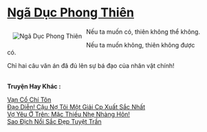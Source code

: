 <a href="https://utruyen.com/nga-duc-phong-thien/8438/" title="Ngã Dục Phong Thiên"><h1>Ngã Dục Phong Thiên</h1></a><div style="display:table"><img align="right" style="float: left; padding: 10px;" src="https://utruyen.com/images/story/200x260/nga-duc-phong-thien.jpg" alt="Ngã Dục Phong Thiên">Nếu ta muốn có, thiên không thể không.<p></p>Nếu ta muốn không, thiên không được có.<p></p>Chỉ hai câu văn án đã đủ lên sự bá đạo của nhân vật chính!</div><p><br><b>Truyện Hay Khác :</b></p><a href="https://utruyen.com/van-co-chi-ton/9726/" alt="Vạn Cổ Chí Tôn">Vạn Cổ Chí Tôn</a><br/><a href="https://www.wattpad.com/story/206970601-%C4%91%E1%BA%A1o-di%E1%BB%85n-c%E1%BA%ADu-n%E1%BB%A3-t%C3%B4i-m%E1%BB%99t-gi%E1%BA%A3i-cp-xu%E1%BA%A5t-s%E1%BA%AFc-nh%E1%BA%A5t" alt="Đạo Diễn! Cậu Nợ Tôi Một Giải Cp Xuất Sắc Nhất">Đạo Diễn! Cậu Nợ Tôi Một Giải Cp Xuất Sắc Nhất</a><br/><a href="https://truyenngontinhay.wordpress.com/2019/10/03/vo-yeu-o-tren-mac-thieu-nhe-nhang-hon/" alt="Vợ Yêu Ở Trên: Mặc Thiếu Nhẹ Nhàng Hôn!">Vợ Yêu Ở Trên: Mặc Thiếu Nhẹ Nhàng Hôn!</a><br/><a href="https://github.com/quanluxury/ngontinhhot/tree/master/truyenhay/19200/" alt="Sao Địch Nổi Sắc Đẹp Tuyệt Trần">Sao Địch Nổi Sắc Đẹp Tuyệt Trần</a><br/>